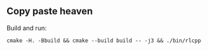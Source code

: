 

## Copy paste heaven

Build and run: 

```
cmake -H. -Bbuild && cmake --build build -- -j3 && ./bin/rlcpp
```


